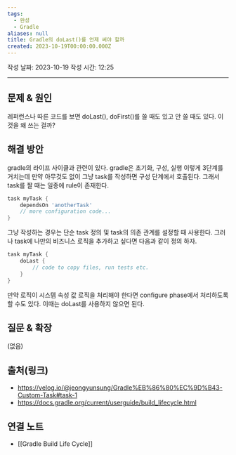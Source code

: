 ```yaml
---
tags:
  - 완성
  - Gradle
aliases: null
title: Gradle의 doLast()를 언제 써야 할까
created: 2023-10-19T00:00:00.000Z
---
```

작성 날짜: 2023-10-19
작성 시간: 12:25


----

## 문제 & 원인

레퍼런스나 따른 코드를 보면 doLast(), doFirst()를 쓸 때도 있고 안 쓸 때도 있다. 이것을 왜 쓰는 걸까?

## 해결 방안

gradle의 라이프 사이클과 관련이 있다. gradle은 초기화, 구성, 실행 이렇게 3단계를 거치는데 만약 아무것도 없이 그냥 task를 작성하면 구성 단계에서 호출된다. 그래서 task를 짤 때는 일종에 rule이 존재한다.

```groovy
task myTask {
    dependsOn 'anotherTask'
    // more configuration code...
}
```

그냥 작성하는 경우는 단순 task 정의 및 task의 의존 관계를 설정할 때 사용한다. 그러나 task에 나만의 비즈니스 로직을 추가하고 싶다면 다음과 같이 정의 하자.

```groovy
task myTask {
    doLast {
        // code to copy files, run tests etc.
    }
}
```

만약 로직이 시스템 속성 값 로직을 처리해야 한다면 configure phase에서 처리하도록 할 수도 있다. 이때는 doLast를 사용하지 않으면 된다.
## 질문 & 확장

(없음)

## 출처(링크)
- https://velog.io/@jeongyunsung/Gradle%EB%86%80%EC%9D%B43-Custom-Task#task-1
- https://docs.gradle.org/current/userguide/build_lifecycle.html
## 연결 노트
- [[Gradle Build Life Cycle]]
